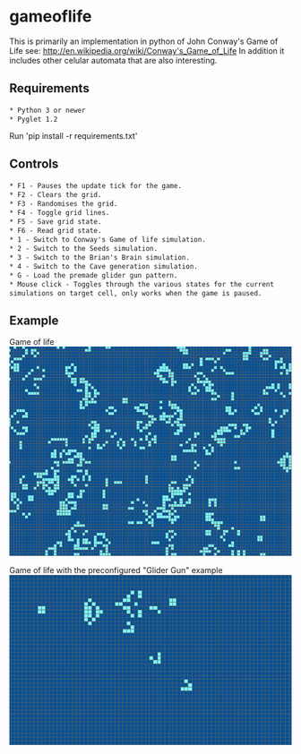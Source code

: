 gameoflife
==========

This is primarily an implementation in python of John Conway's Game of Life see: http://en.wikipedia.org/wiki/Conway's_Game_of_Life
In addition it includes other celular automata that are also interesting.

## Requirements

	* Python 3 or newer
	* Pyglet 1.2

Run 'pip install -r requirements.txt'

## Controls
	* F1 - Pauses the update tick for the game.
	* F2 - Clears the grid.
	* F3 - Randomises the grid.
	* F4 - Toggle grid lines.
	* F5 - Save grid state.
	* F6 - Read grid state.
	* 1 - Switch to Conway's Game of life simulation.
	* 2 - Switch to the Seeds simulation.
	* 3 - Switch to the Brian's Brain simulation.
	* 4 - Switch to the Cave generation simulation.
	* G - Load the premade glider gun pattern.
	* Mouse click - Toggles through the various states for the current simulations on target cell, only works when the game is paused.
	
## Example

Game of life
![alt text](https://raw.githubusercontent.com/richardhallett/labs/master/gameoflife/gameoflife.gif "Game of life example run")

Game of life with the preconfigured "Glider Gun" example
![alt text](https://raw.githubusercontent.com/richardhallett/labs/master/gameoflife/glider.gif "Game of life example run")
